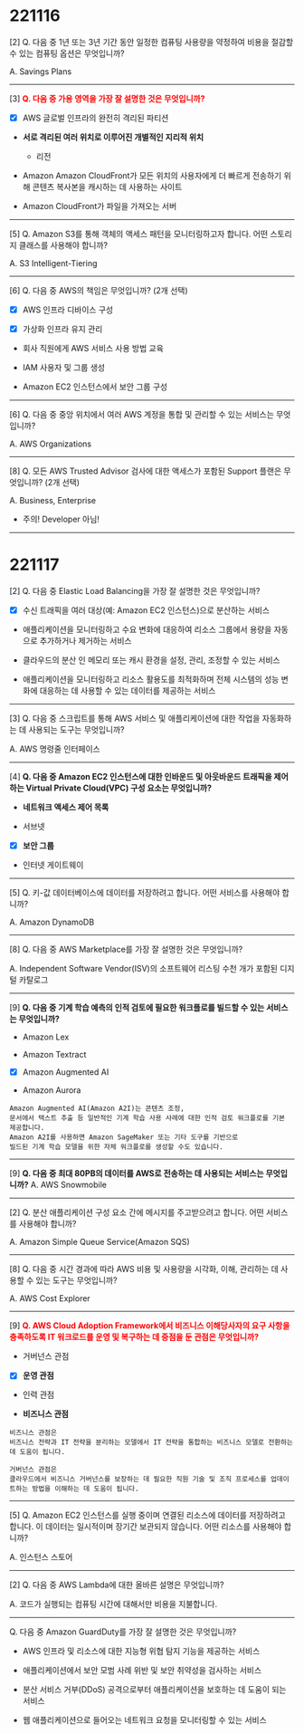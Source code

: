 # 221116


[2] Q. 다음 중 1년 또는 3년 기간 동안 일정한 컴퓨팅 사용량을 약정하여 비용을 절감할 수 있는 컴퓨팅 옵션은 무엇입니까?

A. Savings Plans

---

[3] **<span style="color:red">Q. 다음 중 가용 영역을 가장 잘 설명한 것은 무엇입니까?</span>**

- [x] AWS 글로벌 인프라의 완전히 격리된 파티션

- **서로 격리된 여러 위치로 이루어진 개별적인 지리적 위치**
    - 리전

- Amazon Amazon CloudFront가 모든 위치의 사용자에게 더 빠르게 전송하기 위해 콘텐츠 복사본을 캐시하는 데 사용하는 사이트

- Amazon CloudFront가 파일을 가져오는 서버

---

[5] Q. Amazon S3를 통해 객체의 액세스 패턴을 모니터링하고자 합니다. 어떤 스토리지 클래스를 사용해야 합니까? 

A. S3 Intelligent-Tiering

---

[6] Q. 다음 중 AWS의 책임은 무엇입니까? (2개 선택)

- [x] AWS 인프라 디바이스 구성

- [x] 가상화 인프라 유지 관리

- 회사 직원에게 AWS 서비스 사용 방법 교육

- IAM 사용자 및 그룹 생성

- Amazon EC2 인스턴스에서 보안 그룹 구성

---

[6] Q. 다음 중 중앙 위치에서 여러 AWS 계정을 통합 및 관리할 수 있는 서비스는 무엇입니까?

A. AWS Organizations

---

[8] Q. 모든 AWS Trusted Advisor 검사에 대한 액세스가 포함된 Support 플랜은 무엇입니까? (2개 선택)

A. Business, Enterprise

* 주의! Developer 아님!

---

# 221117


[2] Q. 다음 중 Elastic Load Balancing을 가장 잘 설명한 것은 무엇입니까?

- [x] 수신 트래픽을 여러 대상(예: Amazon EC2 인스턴스)으로 분산하는 서비스

- 애플리케이션을 모니터링하고 수요 변화에 대응하여 리소스 그룹에서 용량을 자동으로 추가하거나 제거하는 서비스

- 클라우드의 분산 인 메모리 또는 캐시 환경을 설정, 관리, 조정할 수 있는 서비스

- 애플리케이션을 모니터링하고 리소스 활용도를 최적화하며 전체 시스템의 성능 변화에 대응하는 데 사용할 수 있는 데이터를 제공하는 서비스

---

[3] Q. 다음 중 스크립트를 통해 AWS 서비스 및 애플리케이션에 대한 작업을 자동화하는 데 사용되는 도구는 무엇입니까? 

A. AWS 명령줄 인터페이스

---

[4] **Q. 다음 중 Amazon EC2 인스턴스에 대한 인바운드 및 아웃바운드 트래픽을 제어하는 Virtual Private Cloud(VPC) 구성 요소는 무엇입니까?**

- **네트워크 액세스 제어 목록**

- 서브넷

- [x] **보안 그룹**

- 인터넷 게이트웨이

---

[5] Q. 키-값 데이터베이스에 데이터를 저장하려고 합니다. 어떤 서비스를 사용해야 합니까?

A. Amazon DynamoDB

---

[8] Q. 다음 중 AWS Marketplace를 가장 잘 설명한 것은 무엇입니까?

A.   Independent Software Vendor(ISV)의 소프트웨어 리스팅 수천 개가 포함된 디지털 카탈로그

---

[9] **Q. 다음 중 기계 학습 예측의 인적 검토에 필요한 워크플로를 빌드할 수 있는 서비스는 무엇입니까?**

- Amazon Lex

- Amazon Textract

- [x] Amazon Augmented AI

- Amazon Aurora

```
Amazon Augmented AI(Amazon A2I)는 콘텐츠 조정, 
문서에서 텍스트 추출 등 일반적인 기계 학습 사용 사례에 대한 인적 검토 워크플로를 기본 제공합니다.
Amazon A2I를 사용하면 Amazon SageMaker 또는 기타 도구를 기반으로 
빌드된 기계 학습 모델을 위한 자체 워크플로를 생성할 수도 있습니다.
```

---

[9] **Q. 다음 중 최대 80PB의 데이터를 AWS로 전송하는 데 사용되는 서비스는 무엇입니까?**
A. AWS Snowmobile

---

[2] Q. 분산 애플리케이션 구성 요소 간에 메시지를 주고받으려고 합니다. 어떤 서비스를 사용해야 합니까?

A. Amazon Simple Queue Service(Amazon SQS)

---

[8] Q. 다음 중 시간 경과에 따라 AWS 비용 및 사용량을 시각화, 이해, 관리하는 데 사용할 수 있는 도구는 무엇입니까?

A. AWS Cost Explorer

---

[9] **<span style="color:red">Q. AWS Cloud Adoption Framework에서 비즈니스 이해당사자의 요구 사항을 충족하도록 IT 워크로드를 운영 및 복구하는 데 중점을 둔 관점은 무엇입니까?</span>**

- 거버넌스 관점

- [x] **운영 관점**

- 인력 관점

- **비즈니스 관점**

```
비즈니스 관점은 
비즈니스 전략과 IT 전략을 분리하는 모델에서 IT 전략을 통합하는 비즈니스 모델로 전환하는 데 도움이 됩니다.

거버넌스 관점은 
클라우드에서 비즈니스 거버넌스를 보장하는 데 필요한 직원 기술 및 조직 프로세스를 업데이트하는 방법을 이해하는 데 도움이 됩니다.
```
---

[5] Q. Amazon EC2 인스턴스를 실행 중이며 연결된 리소스에 데이터를 저장하려고 합니다. 이 데이터는 일시적이며 장기간 보관되지 않습니다. 어떤 리소스를 사용해야 합니까?

A. 인스턴스 스토어

---

[2] Q. 다음 중 AWS Lambda에 대한 올바른 설명은 무엇입니까?

A. 코드가 실행되는 컴퓨팅 시간에 대해서만 비용을 지불합니다.

---

Q. 다음 중 Amazon GuardDuty를 가장 잘 설명한 것은 무엇입니까?

- AWS 인프라 및 리소스에 대한 지능형 위협 탐지 기능을 제공하는 서비스

- 애플리케이션에서 보안 모범 사례 위반 및 보안 취약성을 검사하는 서비스

- 분산 서비스 거부(DDoS) 공격으로부터 애플리케이션을 보호하는 데 도움이 되는 서비스

- 웹 애플리케이션으로 들어오는 네트워크 요청을 모니터링할 수 있는 서비스
<!--stackedit_data:
eyJoaXN0b3J5IjpbLTMwNzE2NTAzNywzMTU5NTI1MDAsLTQ3Mj
UzMTkwOCwxNDEwMDQ0MTIyLC0xMzE3ODQ0MDI2LC0xMjU5MDgy
MDc2LC04MDk3MTM3NDgsMTc0ODE2MzU0MV19
-->